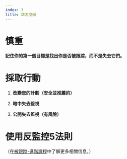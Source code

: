 ```yaml
---
index: 3
title: 該怎麼辦
---
```

# 慎重

**記住你的第一個目標是找出你是否被跟踪，而不是失去它們。**

# 採取行動

1.  **改變您的計劃（安全並推薦的）**


2.  **暗中失去監視**


3.  **公開失去監視（有風險）**

# 使用反監控5法則

（在[被跟蹤-進階課程](umbrella://work/being-followed/advanced)中了解更多相關信息。）